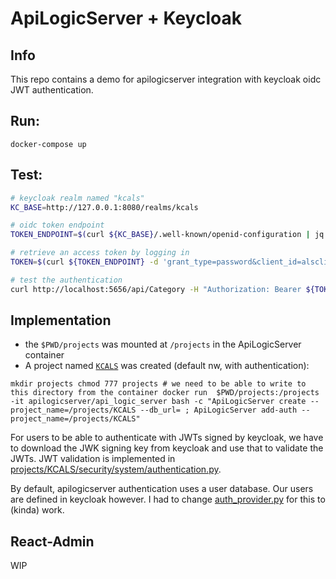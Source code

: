# ApiLogicServer + Keycloak

## Info

This repo contains a demo for apilogicserver integration with keycloak oidc JWT authentication.

## Run:

`docker-compose up`

## Test:

```bash
# keycloak realm named "kcals"
KC_BASE=http://127.0.0.1:8080/realms/kcals

# oidc token endpoint
TOKEN_ENDPOINT=$(curl ${KC_BASE}/.well-known/openid-configuration | jq -r .token_endpoint)

# retrieve an access token by logging in 
TOKEN=$(curl ${TOKEN_ENDPOINT} -d 'grant_type=password&client_id=alsclient' -d 'username=demo' -d 'password=demo' | jq -r .access_token)

# test the authentication
curl http://localhost:5656/api/Category -H "Authorization: Bearer ${TOKEN}" | jq .

```

## Implementation

- the `$PWD/projects` was mounted at `/projects` in the ApiLogicServer container
- A project named [`KCALS`](projects/KCALS) was created (default nw, with authentication):

`
mkdir projects
chmod 777 projects # we need to be able to write to this directory from the container
docker run  $PWD/projects:/projects -it apilogicserver/api_logic_server bash -c "ApiLogicServer create --project_name=/projects/KCALS --db_url= ; ApiLogicServer add-auth --project_name=/projects/KCALS"
` 

For users to be able to authenticate with JWTs signed by keycloak, we have to download the JWK signing key from keycloak and use that to validate the JWTs. 
JWT validation is implemented in [projects/KCALS/security/system/authentication.py](projects/KCALS/security/system/authentication.py). 

By default, apilogicserver authentication uses a user database. Our users are defined in keycloak however. I had to change [auth_provider.py](auth_provider.py) for this to (kinda) work.

## React-Admin

WIP
